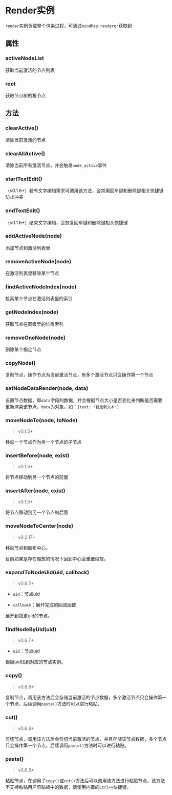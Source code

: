 # Render实例

`render`实例负载整个渲染过程，可通过`mindMap.renderer`获取到

## 属性

### activeNodeList

获取当前激活的节点列表

### root

获取节点树的根节点

## 方法

### clearActive()

清除当前激活的节点

### clearAllActive()

清除当前所有激活节点，并会触发`node_active`事件 

### startTextEdit()

（v0.1.6+）若有文字编辑需求可调用该方法，会禁用回车键和删除键相关快捷键防止冲突 

### endTextEdit()

（v0.1.6+）结束文字编辑，会恢复回车键和删除键相关快捷键

### addActiveNode(node)

添加节点到激活列表里

### removeActiveNode(node)

在激活列表里移除某个节点

### findActiveNodeIndex(node)

检索某个节点在激活列表里的索引

### getNodeIndex(node)

获取节点在同级里的位置索引

### removeOneNode(node)

删除某个指定节点

### copyNode()

复制节点，操作节点为当前激活节点，有多个激活节点只会操作第一个节点

### setNodeDataRender(node, data)

设置节点数据，即`data`字段的数据，并会根据节点大小是否变化来判断是否需要重新渲染该节点，`data`为对象，如：`{text: '我是新文本'}`

### moveNodeTo(node, toNode)

> v0.1.5+

移动一个节点作为另一个节点的子节点

### insertBefore(node, exist)

> v0.1.5+

将节点移动到另一个节点的前面

### insertAfter(node, exist)

> v0.1.5+

将节点移动到另一个节点的后面

### moveNodeToCenter(node)

> v0.2.17+

移动节点到画布中心。

目前如果是存在缩放的情况下回到中心会重置缩放。

### expandToNodeUid(uid, callback)

> v0.6.7+

- `uid`：节点uid

- `callback`：展开完成的回调函数

展开到指定uid的节点。

### findNodeByUid(uid)

> v0.6.7+

- `uid`：节点uid

根据uid找到对应的节点实例。

### copy()

> v0.6.8+

复制节点，调用该方法后会存储当前激活的节点数据，多个激活节点只会操作第一个节点，后续调用`paste()`方法时可以进行粘贴。

### cut()

> v0.6.8+

剪切节点，调用该方法后会剪切当前激活的节点，并且存储该节点数据，多个节点只会操作第一个节点，后续调用`paste()`方法时可以进行粘贴。

### paste()

> v0.6.8+

粘贴节点，在调用了`copy()`或`cut()`方法后可以调用该方法进行粘贴节点。该方法不支持粘贴用户剪贴板中的数据，请使用内置的`Ctrl+v`快捷键。
